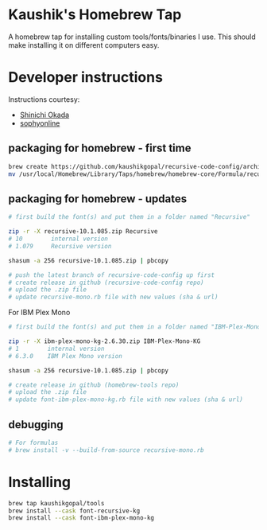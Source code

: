 # Kaushik's Homebrew Tap

A homebrew tap for installing custom tools/fonts/binaries I use. This should make installing it on different computers easy.

# Developer instructions

Instructions courtesy:

* [Shinichi Okada](https://betterprogramming.pub/a-step-by-step-guide-to-create-homebrew-taps-from-github-repos-f33d3755ba74)
* [sophyonline](http://sophyonline.com/blog/index.php/2018/03/19/create-a-local-formula-for-homebrew-tap-it/)

## packaging for homebrew - first time

```sh
brew create https://github.com/kaushikgopal/recursive-code-config/archive/refs/tags/v2.1.079.tar.gz
mv /usr/local/Homebrew/Library/Taps/homebrew/homebrew-core/Formula/recursive-code-config.rb ./
```

## packaging for homebrew - updates

```sh
# first build the font(s) and put them in a folder named "Recursive"

zip -r -X recursive-10.1.085.zip Recursive
# 10        internal version
# 1.079     Recursive version

shasum -a 256 recursive-10.1.085.zip | pbcopy

# push the latest branch of recursive-code-config up first
# create release in github (recursive-code-config repo)
# upload the .zip file
# update recursive-mono.rb file with new values (sha & url)
```

For IBM Plex Mono

```sh
# first build the font(s) and put them in a folder named "IBM-Plex-Mono-KG"

zip -r -X ibm-plex-mono-kg-2.6.30.zip IBM-Plex-Mono-KG
# 1        internal version
# 6.3.0    IBM Plex Mono version

shasum -a 256 recursive-10.1.085.zip | pbcopy

# create release in github (homebrew-tools repo)
# upload the .zip file
# update font-ibm-plex-mono-kg.rb file with new values (sha & url)
```

## debugging

```sh
# For formulas
# brew install -v --build-from-source recursive-mono.rb
```

# Installing

```sh
brew tap kaushikgopal/tools
brew install --cask font-recursive-kg
brew install --cask font-ibm-plex-mono-kg
```
